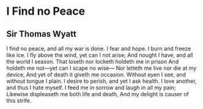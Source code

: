 # I Find no Peace
## Sir Thomas Wyatt
I find no peace, and all my war is done.
I fear and hope. I burn and freeze like ice.
I fly above the wind, yet can I not arise;
And nought I have, and all the world I season.
That loseth nor locketh holdeth me in prison
And holdeth me not—yet can I scape no wise—
Nor letteth me live nor die at my device,
And yet of death it giveth me occasion.
Without eyen I see, and without tongue I plain.
I desire to perish, and yet I ask health.
I love another, and thus I hate myself.
I feed me in sorrow and laugh in all my pain;
Likewise displeaseth me both life and death,
And my delight is causer of this strife.